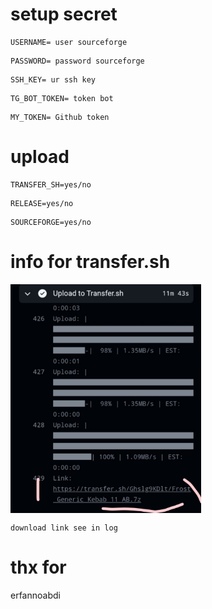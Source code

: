 # setup secret

```
USERNAME= user sourceforge
```
``` 
PASSWORD= password sourceforge
```
``` 
SSH_KEY= ur ssh key
```
```
TG_BOT_TOKEN= token bot
```
```
MY_TOKEN= Github token
```

# upload

```
TRANSFER_SH=yes/no
```
```
RELEASE=yes/no
```
```
SOURCEFORGE=yes/no
```

# info for transfer.sh

<img align='center' src='https://raw.githubusercontent.com/Frostleaft07/ErfgBuild/main/20231126_101031.jpg' width='305'>

```download link see in log```

# thx for 
erfannoabdi
